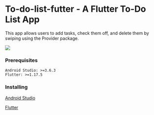 # To-do-list-futter - A Flutter To-Do List App

This app allows users to add tasks, check them off, and delete them by swiping using the Provider package.

<a href="https://imgflip.com/gif/5jc9z6"><img src="https://imgflip.com/embed/5jc9z6"/></a>
  
### Prerequisites

```
Android Studio: >=3.6.3
Flutter: >=1.17.5
```
### Installing

[Android Studio](https://developer.android.com/studio)

[Flutter](https://flutter.dev/docs/get-started/install)
